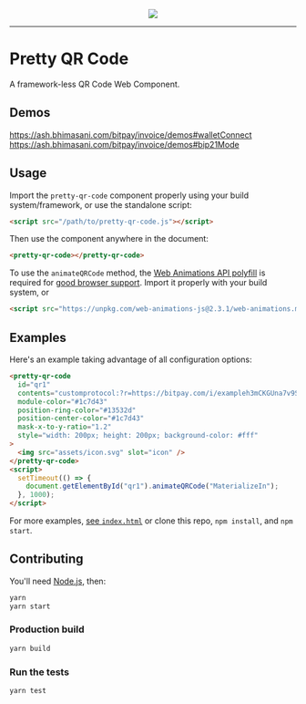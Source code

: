 <p align="center">
  <img src="https://ash.bhimasani.com/imgs/invoice/select/wallet-link.png" />
</p>

<hr />

# Pretty QR Code

A framework-less QR Code Web Component.

## Demos

https://ash.bhimasani.com/bitpay/invoice/demos#walletConnect  
https://ash.bhimasani.com/bitpay/invoice/demos#bip21Mode

## Usage

Import the `pretty-qr-code` component properly using your build system/framework, or use the standalone script:

```html
<script src="/path/to/pretty-qr-code.js"></script>
```

Then use the component anywhere in the document:

```html
<pretty-qr-code></pretty-qr-code>
```

To use the `animateQRCode` method, the [Web Animations API polyfill](https://github.com/web-animations/web-animations-js) is required for [good browser support](https://github.com/web-animations/web-animations-js/blob/c5bf98eb447a76910297b8ccd011ace3310d1372/docs/support.md#browser-support). Import it properly with your build system, or

```html
<script src="https://unpkg.com/web-animations-js@2.3.1/web-animations.min.js"></script>
```

## Examples

Here's an example taking advantage of all configuration options:

```html
<pretty-qr-code
  id="qr1"
  contents="customprotocol:?r=https://bitpay.com/i/exampleh3mCKGUna7v9S1z"
  module-color="#1c7d43"
  position-ring-color="#13532d"
  position-center-color="#1c7d43"
  mask-x-to-y-ratio="1.2"
  style="width: 200px; height: 200px; background-color: #fff"
>
  <img src="assets/icon.svg" slot="icon" />
</pretty-qr-code>
<script>
  setTimeout(() => {
    document.getElementById("qr1").animateQRCode("MaterializeIn");
  }, 1000);
</script>
```

For more examples, [see `index.html`](./src/index.html) or clone this repo, `npm install`, and `npm start`.

## Contributing

You'll need [Node.js](https://nodejs.org/en/download/), then:

```bash
yarn
yarn start
```

### Production build

```bash
yarn build
```

### Run the tests

```bash
yarn test
```
